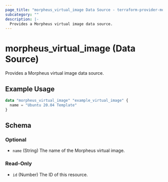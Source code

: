 ```yaml
---
page_title: "morpheus_virtual_image Data Source - terraform-provider-morpheus"
subcategory: ""
description: |-
  Provides a Morpheus virtual image data source.
---
```


# morpheus_virtual_image (Data Source)

Provides a Morpheus virtual image data source.

## Example Usage

```terraform
data "morpheus_virtual_image" "example_virtual_image" {
  name = "Ubuntu 20.04 Template"
}
```

<!-- schema generated by tfplugindocs -->
## Schema

### Optional

- `name` (String) The name of the Morpheus virtual image.

### Read-Only

- `id` (Number) The ID of this resource.